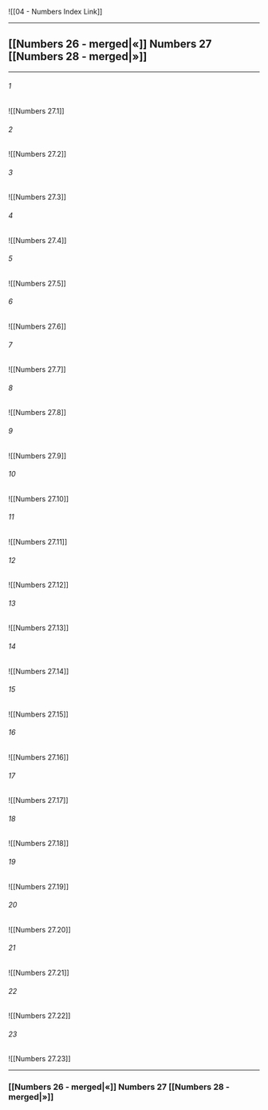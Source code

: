 ![[04 - Numbers Index Link]]

---
##  [[Numbers 26 - merged|«]] Numbers 27 [[Numbers 28 - merged|»]]

---

###### 1
![[Numbers 27.1]] 

###### 2
![[Numbers 27.2]] 

###### 3
![[Numbers 27.3]] 

###### 4
![[Numbers 27.4]]

###### 5 
![[Numbers 27.5]] 

###### 6
![[Numbers 27.6]] 

###### 7
![[Numbers 27.7]] 

###### 8
![[Numbers 27.8]] 

###### 9
![[Numbers 27.9]] 

###### 10
![[Numbers 27.10]] 

###### 11
![[Numbers 27.11]] 

###### 12
![[Numbers 27.12]]

###### 13
![[Numbers 27.13]] 

###### 14
![[Numbers 27.14]] 

###### 15
![[Numbers 27.15]]

###### 16
![[Numbers 27.16]] 

###### 17
![[Numbers 27.17]]

###### 18
![[Numbers 27.18]] 

###### 19
![[Numbers 27.19]] 

###### 20
![[Numbers 27.20]]

###### 21
![[Numbers 27.21]] 

###### 22
![[Numbers 27.22]] 

###### 23
![[Numbers 27.23]]


---
###  [[Numbers 26 - merged|«]] Numbers 27 [[Numbers 28 - merged|»]]